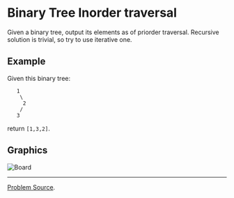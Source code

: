 # Binary Tree Inorder traversal

Given a binary tree, output its elements as of priorder traversal. Recursive solution is trivial, so
try to use iterative one. 

Example
-------

Given this binary tree:

```text
   1
    \
     2
    /
   3
```

return `[1,3,2]`.

Graphics
--------

![Board](https://user-images.githubusercontent.com/4989256/33330724-4ecebef8-d468-11e7-89bc-86f18d2be0aa.png)

---

[Problem Source](https://leetcode.com/problems/binary-tree-inorder-traversal/description/).